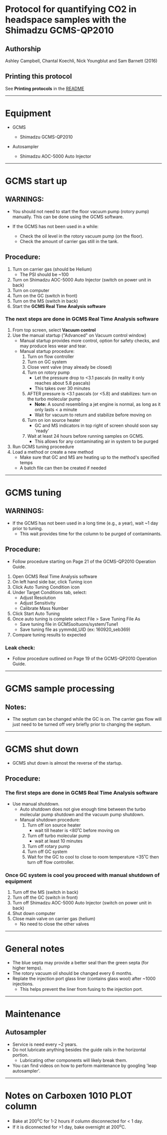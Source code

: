 Protocol for quantifying CO2 in headspace samples with the Shimadzu GCMS-QP2010
===============================================================================

## Authorship

Ashley Campbell, Chantal Koechli, Nick Youngblut and Sam Barnett (2016)


## Printing this protocol

See **Printing protocols** in the [README](../README.md#printing-protocols-conversion-of-protocols-to-pdf)

***

# Equipment 

* GCMS 
	* Shimadzu GCMS-QP2010

* Autosampler
	* Shimadzu AOC-5000 Auto Injector

***

# GCMS start up

## WARNINGS:

* You should not need to start the floor vacuum pump (rotory pump) manually.
This can be done using the GCMS software.

* If the GCMS has not been used in a while:
	* Check the oil level in the rotory vacuum pump (on the floor).
	* Check the amount of carrier gas still in the tank.  

## Procedure:

1. Turn on carrier gas (should be Helium)
	* The PSI should be ~100
1. Turn on Shimadzu AOC-5000 Auto Injector (switch on power unit in back)
1. Turn on computer
1. Turn on  the GC (switch in front)
1. Turn on the MS (switch in back)
1. Start the __GCMS Real Time Analysis software__

### The next steps are done in GCMS Real Time Analysis software

1. From top screen, select __Vacuum control__ 
1. Use the manual startup ("Advanced" on Vacuum control window)
	* Manual startup provides more control, 
	option for safety checks, 
	and may produce less wear and tear.
	* Manual startup procedure:
		1. Turn on flow controller
		1. Turn on GC system
    	1. Close vent valve (may already be closed)
	    1. Turn on rotory pump
			* Let the pressure drop to <3.1 pascals (in reality it only reaches about 5.8 pascals)
			* This takes over 30 minutes 
	    1. AFTER pressure is <3.1 pascals (or <5.8) and stabilizes: turn on the turbo molecular pump
			* __Note:__ A sound resembling a jet engine is normal, 
			as long as it only lasts < a minute
			* Wait for vacuum to return and stabilize before moving on
	    1. Turn on ion source heater
			* GC and MS indicators in top right of screen should soon say 'ready'
	    1. Wait at least 24 hours before running samples on GCMS.
			* This allows for any contaminating air in system to be purged
1. Run GCMS tuning proceedure
1. Load a method or create a new method
	* Make sure that GC and MS are heating up to the method's specified temps
	* A batch file can then be created if needed

***

# GCMS tuning

## WARNINGS:

* If the GCMS has not been used in a long time (e.g., a year),
wait ~1 day prior to tuning.
	* This wait provides time for the column to be purged of contaminants.

## Procedure:

* Follow procedure starting on Page 21 of the GCMS-QP2010 Operation Guide.

1. Open GCMS Real Time Analysis software 
1. On left hand side bar, click Tuning icon
1. Click Auto Tuning Condition icon
1. Under Target Conditions tab, select:
	* Adjust Resolution 
	* Adjust Sensitivity
	* Calibrate Mass Number
1. Click Start Auto Tuning
1. Once auto tuning is complete select File > Save Tuning File As
	* Save tuning file in GCMSsoltuons/system/Tune1
	* Save tuning file as yymmdd_UID (ex: 160920_seb369)
1. Compare tuning results to expected
 
### Leak check:

* Follow procedure outlined on Page 19 of the GCMS-QP2010 Operation Guide.

***

# GCMS sample processing

## Notes:

* The septum can be changed while the GC is on.
The carrier gas flow will just need to be turned
off very briefly prior to changing the septum.

***

# GCMS shut down

* GCMS shut down is almost the reverse of the startup.

## Procedure:

### The first steps are done in GCMS Real Time Analysis software
* Use manual shutdown.
	* Auto shutdown does not give enough time between the turbo molecular pump shutdown
	and the vacuum pump shutdown. 
	* Manual shutdown procedure:
		1. Turn off ion source heater
			* wait till heater is <80˚C before moving on
		1. Turn off turbo molecular pump
			* wait at least 10 minutes
    	1. Turn off rotary pump
    	2. Turn off GC system
    	3. Wait for the GC to cool to close to room temperature <35˚C then turn off flow controller.

### Once GC system is cool you proceed with manual shutdown of equipment
1. Turn off the MS (switch in back)
1. Turn off the GC (switch in front)
1. Turn off Shimadzu AOC-5000 Auto Injector (switch on power unit in back)
1. Shut down computer
1. Close main valve on carrier gas (helium)
	* No need to close the other valves

***

# General notes

* The blue septa may provide a better seal than the green septa (for higher temps).
* The rotory vacuum oil should be changed every 6 months.
* Replate the injection port glass liner (contains glass wool) after ~1000 injections.
	* This helps prevent the liner from fusing to the injection port.
	
*** 

# Maintenance

## Autosampler

* Service is need every ~2 years.
* Do not lubricate anything besides the guide rails in the horizontal portion. 
	* Lubricating other components will likely break them.
* You can find videos on how to perform maintenance by googling 'leap autosampler'.

***

# Notes on Carboxen 1010 PLOT column

* Bake at 200<sup>o</sup>C for 1-2 hours if column disconnected for < 1 day.
* If it is diconnected for >1 day, bake overnight at 200<sup>o</sup>C.
